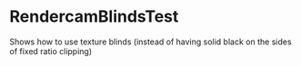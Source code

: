 # RendercamBlindsTest
Shows how to use texture blinds (instead of having solid black on the sides of fixed ratio clipping)
